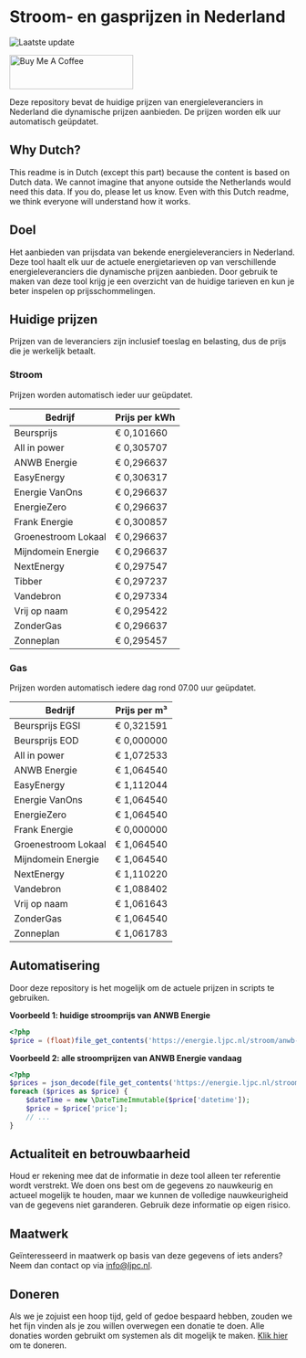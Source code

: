 # Stroom- en gasprijzen in Nederland

![Laatste update](https://img.shields.io/badge/laatste%20update-2023--08--12%2023%3A00%20CET-brightgreen)

<a href="https://www.buymeacoffee.com/Lars-" target="_blank"><img src="https://cdn.buymeacoffee.com/buttons/v2/default-orange.png" alt="Buy Me A Coffee" height="60" style="height: 60px !important;width: 217px !important;" ></a>

Deze repository bevat de huidige prijzen van energieleveranciers in Nederland die dynamische prijzen aanbieden. De prijzen worden elk uur automatisch geüpdatet.

## Why Dutch?

This readme is in Dutch (except this part) because the content is based on Dutch data. We cannot imagine that anyone outside the Netherlands would need this data. If you do, please let us know. Even with this Dutch readme, we think
everyone will understand how it works.

## Doel

Het aanbieden van prijsdata van bekende energieleveranciers in Nederland. Deze tool haalt elk uur de actuele energietarieven op van verschillende energieleveranciers die dynamische prijzen aanbieden. Door gebruik te maken van deze tool
krijg je een overzicht van de huidige tarieven en kun je beter inspelen op prijsschommelingen.

## Huidige prijzen

Prijzen van de leveranciers zijn inclusief toeslag en belasting, dus de prijs die je werkelijk betaalt.

### Stroom

Prijzen worden automatisch ieder uur geüpdatet.

 Bedrijf | Prijs per kWh 
---------|---------------
Beursprijs | € 0,101660
All in power | € 0,305707
ANWB Energie | € 0,296637
EasyEnergy | € 0,306317
Energie VanOns | € 0,296637
EnergieZero | € 0,296637
Frank Energie | € 0,300857
Groenestroom Lokaal | € 0,296637
Mijndomein Energie | € 0,296637
NextEnergy | € 0,297547
Tibber | € 0,297237
Vandebron | € 0,297334
Vrij op naam | € 0,295422
ZonderGas | € 0,296637
Zonneplan | € 0,295457


### Gas

Prijzen worden automatisch iedere dag rond 07.00 uur geüpdatet.

 Bedrijf | Prijs per m³ 
---------|--------------
Beursprijs EGSI | € 0,321591
Beursprijs EOD | € 0,000000
All in power | € 1,072533
ANWB Energie | € 1,064540
EasyEnergy | € 1,112044
Energie VanOns | € 1,064540
EnergieZero | € 1,064540
Frank Energie | € 0,000000
Groenestroom Lokaal | € 1,064540
Mijndomein Energie | € 1,064540
NextEnergy | € 1,110220
Vandebron | € 1,088402
Vrij op naam | € 1,061643
ZonderGas | € 1,064540
Zonneplan | € 1,061783


## Automatisering

Door deze repository is het mogelijk om de actuele prijzen in scripts te gebruiken.

**Voorbeeld 1: huidige stroomprijs van ANWB Energie**

```php
<?php
$price = (float)file_get_contents('https://energie.ljpc.nl/stroom/anwb-energie-nu.txt');

```

**Voorbeeld 2: alle stroomprijzen van ANWB Energie vandaag**

```php
<?php
$prices = json_decode(file_get_contents('https://energie.ljpc.nl/stroom/all-in-power-vandaag.json'),true);
foreach ($prices as $price) {
    $dateTime = new \DateTimeImmutable($price['datetime']);
    $price = $price['price'];
    // ...
}
```

## Actualiteit en betrouwbaarheid

Houd er rekening mee dat de informatie in deze tool alleen ter referentie wordt verstrekt. We doen ons best om de gegevens zo nauwkeurig en actueel mogelijk te houden, maar we kunnen de volledige nauwkeurigheid van de gegevens niet
garanderen. Gebruik deze informatie op eigen risico.

## Maatwerk

Geïnteresseerd in maatwerk op basis van deze gegevens of iets anders? Neem dan contact op
via [info@ljpc.nl](mailto:info@ljpc.nl?subject=Energie%20prijzen).

## Doneren

Als we je zojuist een hoop tijd, geld of gedoe bespaard hebben, zouden we het fijn vinden als je zou willen overwegen een
donatie te doen. Alle donaties worden gebruikt om systemen als dit mogelijk te
maken. [Klik hier](https://www.buymeacoffee.com/Lars-) om te doneren.
